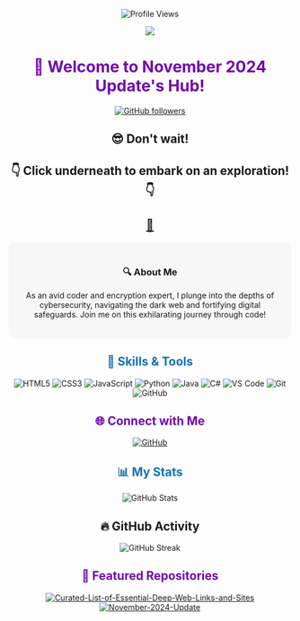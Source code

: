 <!-- Profile View Badge -->

<p align="center">
  <img src="https://img.shields.io/badge/Profile%20Views-4,541-blue" alt="Profile Views">
</p>


<!-- Header -->
<p align="center">
  <a href="https://github.com/November-2024-Update">
    <img src="https://github.com/November-2024-Update/November-2024-Update/blob/main/profile.png">
  </a>
</p>
<h1 align="center" style="color:#7109AA;">👋 Welcome to November 2024 Update's Hub!</h1>

<p align="center">
  <a href="https://github.com/November-2024-Update">
    <img src="https://img.shields.io/github/followers/November-2024-Update?label=Followers&style=social" alt="GitHub followers">
  </a>
</p>


<!-- Website -->
<h2 align="center">😎 Don't wait!</h2>
<h2 align="center">👇 Click underneath to embark on an exploration! 👇</h2>
<h2 align="center"><a href="https://deepweb-links.net/">🔮</a></h2>


<!-- Introduction -->
<div align="center" style="background-color:#F7F7F7; padding: 20px; border-radius: 10px;">
  <h3>🔍 About Me</h3>
  <p>As an avid coder and encryption expert, I plunge into the depths of cybersecurity, navigating the dark web and fortifying digital safeguards. Join me on this exhilarating journey through code!</p>
</div>

<!-- Skills Highlight -->
<h2 align="center" style="color:#1572B6;">🔧 Skills & Tools</h2>
<p align="center">
  <!-- Languages -->
  <img src="https://img.shields.io/badge/HTML5-E34F26?style=flat-square&logo=html5&logoColor=white" alt="HTML5">
  <img src="https://img.shields.io/badge/CSS3-1572B6?style=flat-square&logo=css3&logoColor=white" alt="CSS3">
  <img src="https://img.shields.io/badge/JavaScript-F7DF1E?style=flat-square&logo=javascript&logoColor=black" alt="JavaScript">
  <img src="https://img.shields.io/badge/Python-3776AB?style=flat-square&logo=python&logoColor=white" alt="Python">
  <img src="https://img.shields.io/badge/Java-007396?style=flat-square&logo=java&logoColor=white" alt="Java">
  <img src="https://img.shields.io/badge/C%23-239120?style=flat-square&logo=c-sharp&logoColor=white" alt="C#">
  <!-- Tools -->
  <img src="https://img.shields.io/badge/VSCode-007ACC?style=flat-square&logo=visual-studio-code&logoColor=white" alt="VS Code">
  <img src="https://img.shields.io/badge/Git-F05032?style=flat-square&logo=git&logoColor=white" alt="Git">
  <img src="https://img.shields.io/badge/GitHub-181717?style=flat-square&logo=github&logoColor=white" alt="GitHub">
</p>

<!-- Social Media Links -->
<h2 align="center" style="color:#7109AA;">🌐 Connect with Me</h2>
<p align="center">
  <a href="https://github.com/November-2024-Update">
    <img src="https://img.shields.io/badge/GitHub-181717?style=flat-square&logo=github&logoColor=white" alt="GitHub">
  </a>
</p>

<!-- Dynamic Statistics -->
<h2 align="center" style="color:#1572B6;">📊 My Stats</h2>
<p align="center">
  <img src="https://github-readme-stats.vercel.app/api?username=November-2024-Update&show_icons=true&theme=vision-friendly-dark" alt="GitHub Stats">
</p>

<!-- GitHub Activity -->
<h2 align="center">🔥 GitHub Activity</h2>
<p align="center">
  <img src="https://github-readme-streak-stats.herokuapp.com/?user=November-2024-Update&theme=dark" alt="GitHub Streak">
</p>

<!-- Featured Repos -->
<h2 align="center" style="color:#7109AA;">🌟 Featured Repositories</h2>
<p align="center">
  <a href="https://github.com/November-2024-Update/Curated-List-of-Essential-Deep-Web-Links-and-Sites">
    <img src="https://github-readme-stats.vercel.app/api/pin/?username=November-2024-Update&repo=Curated-List-of-Essential-Deep-Web-Links-and-Sites&theme=vision-friendly-dark" alt="Curated-List-of-Essential-Deep-Web-Links-and-Sites">
  </a>
  <a href="https://github.com/November-2024-Update/November-2024-Update">
    <img src="https://github-readme-stats.vercel.app/api/pin/?username=November-2024-Update&repo=November-2024-Update&theme=vision-friendly-dark" alt="November-2024-Update">
  </a>
</p>
